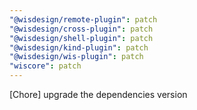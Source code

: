 ```yaml
---
"@wisdesign/remote-plugin": patch
"@wisdesign/cross-plugin": patch
"@wisdesign/shell-plugin": patch
"@wisdesign/kind-plugin": patch
"@wisdesign/wis-plugin": patch
"wiscore": patch
---
```


[Chore] upgrade the dependencies version
